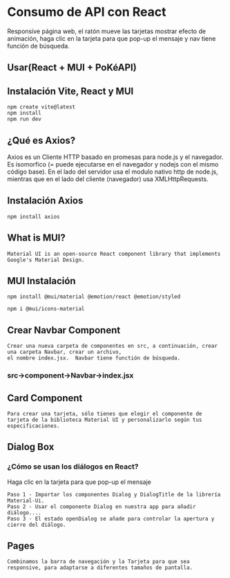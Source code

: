 # Consumo de API con React
Responsive página web, el ratón mueve las tarjetas mostrar efecto de animación, haga clic en la tarjeta para que pop-up el mensaje
y nav tiene función de búsqueda. 
## Usar(React + MUI + PoKéAPI)
## Instalación Vite, React y MUI
```
npm create vite@latest
npm install
npm run dev
```
## ¿Qué es Axios?
Axios es un Cliente HTTP basado en promesas para node.js y el navegador. Es isomorfico (= puede ejecutarse en el navegador y nodejs con el mismo código base). En el lado del servidor usa el modulo nativo http de node.js, mientras que en el lado del cliente (navegador) usa XMLHttpRequests.
## Instalación Axios
```
npm install axios
```
## What is MUI?
```
Material UI is an open-source React component library that implements Google's Material Design.
```
## MUI Instalación
```
npm install @mui/material @emotion/react @emotion/styled
```
```
npm i @mui/icons-material
```
## Crear Navbar Component
```
Crear una nueva carpeta de componentes en src, a continuación, crear una carpeta Navbar, crear un archivo,
el nombre index.jsx.  Navbar tiene functión de búsqueda.
```
### src->component->Navbar->index.jsx
## Card Component
```
Para crear una tarjeta, sólo tienes que elegir el componente de tarjeta de la biblioteca Material UI y personalizarlo según tus especificaciones. 
```
## Dialog Box
### ¿Cómo se usan los diálogos en React?
Haga clic en la tarjeta para que pop-up el mensaje
```
Paso 1 - Importar los componentes Dialog y DialogTitle de la librería Material-Ui.
Paso 2 - Usar el componente Dialog en nuestra app para añadir diálogo....
Paso 3 - El estado openDialog se añade para controlar la apertura y cierre del diálogo.
```
## Pages 
```
Combinamos la barra de navegación y la Tarjeta para que sea responsive, para adaptarse a diferentes tamaños de pantalla.
```

